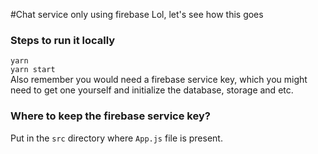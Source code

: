 #Chat service only using firebase
Lol, let's see how this goes
### Steps to run it locally
`yarn`<br>
`yarn start`<br>
Also remember you would need a firebase service key,
which you might need to get one yourself and initialize
the database, storage and etc. 
### Where to keep the firebase service key?
Put in the `src` directory where `App.js` file is present.


